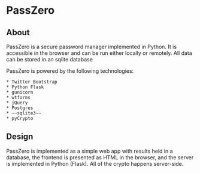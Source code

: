 # PassZero

## About

PassZero is a secure password manager implemented in Python. It is accessible in the browser and can be run either locally or remotely. All data can be stored in an sqlite database

PassZero is powered by the following technologies:

    * Twitter Bootstrap
    * Python Flask
    * gunicorn
    * wtforms
    * jQuery
    * Postgres
    * ~~sqlite3~~
    * pyCrypto

## Design

PassZero is implemented as a simple web app with results held in a database, the frontend is presented as HTML in the browser, and the server is implemented in Python (Flask). All of the crypto happens server-side.
